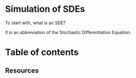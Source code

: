 # Simulation of SDEs

To start with, what is an SDE? 

It is an abbreviation of the Stochastic Differentiation Equation.

# Table of contents



## Resources

